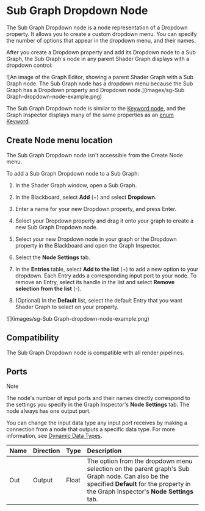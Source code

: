 # Sub Graph Dropdown Node

The Sub Graph Dropdown node is a node representation of a Dropdown property. It allows you to create a custom dropdown menu. You can specify the number of options that appear in the dropdown menu, and their names.

After you create a Dropdown property and add its Dropdown node to a Sub Graph, the Sub Graph's node in any parent Shader Graph displays with a dropdown control:

![An image of the Graph Editor, showing a parent Shader Graph with a Sub Graph node. The Sub Graph node has a dropdown menu because the Sub Graph has a Dropdown property and Dropdown node.](images/sg-Sub Graph-dropdown-node-example.png)

The Sub Graph Dropdown node is similar to the [Keyword node](Keyword-Node.md), and the Graph Inspector displays many of the same properties as an [enum Keyword](Keywords.md#enum-keywords).

## Create Node menu location

The Sub Graph Dropdown node isn't accessible from the Create Node menu.

To add a Sub Graph Dropdown node to a Sub Graph:

1. In the Shader Graph window, open a Sub Graph.

2. In the Blackboard, select **Add** (+) and select **Dropdown**.

3. Enter a name for your new Dropdown property, and press Enter.

4. Select your Dropdown property and drag it onto your graph to create a new Sub Graph Dropdown node.

5. Select your new Dropdown node in your graph or the Dropdown property in the Blackboard and open the Graph Inspector.

6. Select the **Node Settings** tab.

7. In the **Entries** table, select **Add to the list** (+) to add a new option to your dropdown. Each Entry adds a corresponding input port to your node.
    To remove an Entry, select its handle in the list and select **Remove selection from the list** (-).

8. (Optional) In the **Default** list, select the default Entry that you want Shader Graph to select on your property.

![](images/sg-Sub Graph-dropdown-node-example.png)


## Compatibility

The Sub Graph Dropdown node is compatible with all render pipelines.

## Ports

> [!NOTE]
> The node's number of input ports and their names directly correspond to the settings you specify in the Graph Inspector's **Node Settings** tab. The node always has one output port.

You can change the input data type any input port receives by making a connection from a node that outputs a specific data type. For more information, see [Dynamic Data Types](Data-Types.md#dynamic-data-types).

| **Name**     | **Direction** | **Type** | **Description**  |
| :---         | :---          | :------  |   :----------    |
| Out          | Output        | Float    |  The option from the dropdown menu selection on the parent graph's Sub Graph node. Can also be the specified **Default** for the property in the Graph Inspector's **Node Settings** tab.     |
